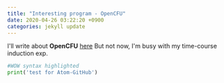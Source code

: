 ```yaml
---
title: "Interesting program - OpenCFU"
date: 2020-04-26 03:22:20 +0900
categories: jekyll update
---
```


I'll write about **OpenCFU** [here](http://opencfu.sourceforge.net/)
But not now,  I'm busy with my time-course induction exp.

~~~Python
#WOW syntax highlighted
print('test for Atom-GitHub')
~~~
